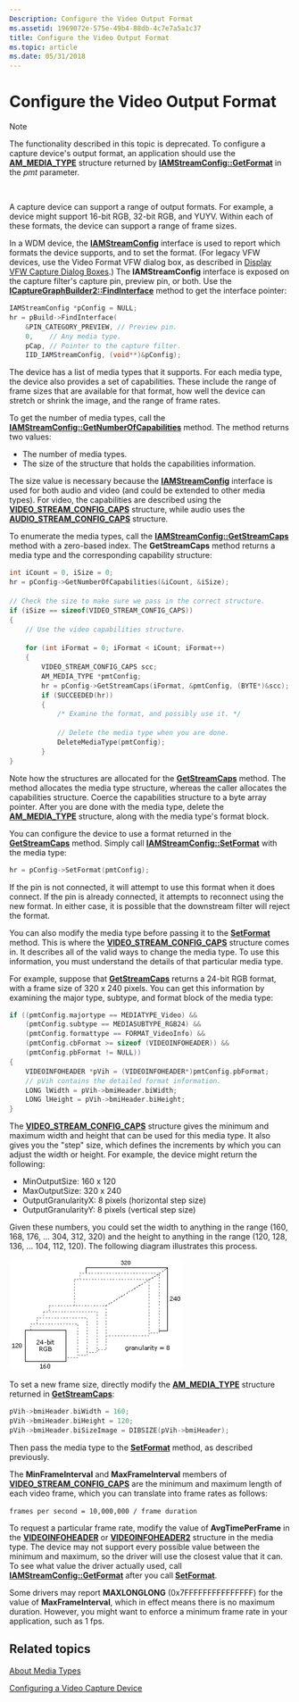 ```yaml
---
Description: Configure the Video Output Format
ms.assetid: 1969072e-575e-49b4-88db-4c7e7a5a1c37
title: Configure the Video Output Format
ms.topic: article
ms.date: 05/31/2018
---
```


# Configure the Video Output Format

> [!Note]  
> The functionality described in this topic is deprecated. To configure a capture device's output format, an application should use the [**AM\_MEDIA\_TYPE**](/windows/win32/api/strmif/ns-strmif-am_media_type) structure returned by [**IAMStreamConfig::GetFormat**](/windows/desktop/api/Strmif/nf-strmif-iamstreamconfig-getformat) in the *pmt* parameter.

 

A capture device can support a range of output formats. For example, a device might support 16-bit RGB, 32-bit RGB, and YUYV. Within each of these formats, the device can support a range of frame sizes.

In a WDM device, the [**IAMStreamConfig**](/windows/desktop/api/Strmif/nn-strmif-iamstreamconfig) interface is used to report which formats the device supports, and to set the format. (For legacy VFW devices, use the Video Format VFW dialog box, as described in [Display VFW Capture Dialog Boxes](display-vfw-capture-dialog-boxes.md).) The **IAMStreamConfig** interface is exposed on the capture filter's capture pin, preview pin, or both. Use the [**ICaptureGraphBuilder2::FindInterface**](/windows/desktop/api/Strmif/nf-strmif-icapturegraphbuilder2-findinterface) method to get the interface pointer:


```C++
IAMStreamConfig *pConfig = NULL;
hr = pBuild->FindInterface(
    &PIN_CATEGORY_PREVIEW, // Preview pin.
    0,    // Any media type.
    pCap, // Pointer to the capture filter.
    IID_IAMStreamConfig, (void**)&pConfig);
```



The device has a list of media types that it supports. For each media type, the device also provides a set of capabilities. These include the range of frame sizes that are available for that format, how well the device can stretch or shrink the image, and the range of frame rates.

To get the number of media types, call the [**IAMStreamConfig::GetNumberOfCapabilities**](/windows/desktop/api/Strmif/nf-strmif-iamstreamconfig-getnumberofcapabilities) method. The method returns two values:

-   The number of media types.
-   The size of the structure that holds the capabilities information.

The size value is necessary because the [**IAMStreamConfig**](/windows/desktop/api/Strmif/nn-strmif-iamstreamconfig) interface is used for both audio and video (and could be extended to other media types). For video, the capabilities are described using the [**VIDEO\_STREAM\_CONFIG\_CAPS**](/windows/win32/api/strmif/ns-strmif-video_stream_config_caps) structure, while audio uses the [**AUDIO\_STREAM\_CONFIG\_CAPS**](/windows/win32/api/strmif/ns-strmif-audio_stream_config_caps) structure.

To enumerate the media types, call the [**IAMStreamConfig::GetStreamCaps**](/windows/desktop/api/Strmif/nf-strmif-iamstreamconfig-getstreamcaps) method with a zero-based index. The **GetStreamCaps** method returns a media type and the corresponding capability structure:


```C++
int iCount = 0, iSize = 0;
hr = pConfig->GetNumberOfCapabilities(&iCount, &iSize);

// Check the size to make sure we pass in the correct structure.
if (iSize == sizeof(VIDEO_STREAM_CONFIG_CAPS))
{
    // Use the video capabilities structure.

    for (int iFormat = 0; iFormat < iCount; iFormat++)
    {
        VIDEO_STREAM_CONFIG_CAPS scc;
        AM_MEDIA_TYPE *pmtConfig;
        hr = pConfig->GetStreamCaps(iFormat, &pmtConfig, (BYTE*)&scc);
        if (SUCCEEDED(hr))
        {
            /* Examine the format, and possibly use it. */

            // Delete the media type when you are done.
            DeleteMediaType(pmtConfig);
        }
}
```



Note how the structures are allocated for the [**GetStreamCaps**](/windows/desktop/api/Strmif/nf-strmif-iamstreamconfig-getstreamcaps) method. The method allocates the media type structure, whereas the caller allocates the capabilities structure. Coerce the capabilities structure to a byte array pointer. After you are done with the media type, delete the [**AM\_MEDIA\_TYPE**](/windows/win32/api/strmif/ns-strmif-am_media_type) structure, along with the media type's format block.

You can configure the device to use a format returned in the [**GetStreamCaps**](/windows/desktop/api/Strmif/nf-strmif-iamstreamconfig-getstreamcaps) method. Simply call [**IAMStreamConfig::SetFormat**](/windows/desktop/api/Strmif/nf-strmif-iamstreamconfig-setformat) with the media type:


```C++
hr = pConfig->SetFormat(pmtConfig);
```



If the pin is not connected, it will attempt to use this format when it does connect. If the pin is already connected, it attempts to reconnect using the new format. In either case, it is possible that the downstream filter will reject the format.

You can also modify the media type before passing it to the [**SetFormat**](/windows/desktop/api/Strmif/nf-strmif-iamstreamconfig-setformat) method. This is where the [**VIDEO\_STREAM\_CONFIG\_CAPS**](/windows/win32/api/strmif/ns-strmif-video_stream_config_caps) structure comes in. It describes all of the valid ways to change the media type. To use this information, you must understand the details of that particular media type.

For example, suppose that [**GetStreamCaps**](/windows/desktop/api/Strmif/nf-strmif-iamstreamconfig-getstreamcaps) returns a 24-bit RGB format, with a frame size of 320 x 240 pixels. You can get this information by examining the major type, subtype, and format block of the media type:


```C++
if ((pmtConfig.majortype == MEDIATYPE_Video) &&
    (pmtConfig.subtype == MEDIASUBTYPE_RGB24) &&
    (pmtConfig.formattype == FORMAT_VideoInfo) &&
    (pmtConfig.cbFormat >= sizeof (VIDEOINFOHEADER)) &&
    (pmtConfig.pbFormat != NULL))
{
    VIDEOINFOHEADER *pVih = (VIDEOINFOHEADER*)pmtConfig.pbFormat;
    // pVih contains the detailed format information.
    LONG lWidth = pVih->bmiHeader.biWidth;
    LONG lHeight = pVih->bmiHeader.biHeight;
}
```



The [**VIDEO\_STREAM\_CONFIG\_CAPS**](/windows/win32/api/strmif/ns-strmif-video_stream_config_caps) structure gives the minimum and maximum width and height that can be used for this media type. It also gives you the "step" size, which defines the increments by which you can adjust the width or height. For example, the device might return the following:

-   MinOutputSize: 160 x 120
-   MaxOutputSize: 320 x 240
-   OutputGranularityX: 8 pixels (horizontal step size)
-   OutputGranularityY: 8 pixels (vertical step size)

Given these numbers, you could set the width to anything in the range (160, 168, 176, ... 304, 312, 320) and the height to anything in the range (120, 128, 136, ... 104, 112, 120). The following diagram illustrates this process.

![video format sizes](images/strmcap3.png)

To set a new frame size, directly modify the [**AM\_MEDIA\_TYPE**](/windows/win32/api/strmif/ns-strmif-am_media_type) structure returned in [**GetStreamCaps**](/windows/desktop/api/Strmif/nf-strmif-iamstreamconfig-getstreamcaps):


```C++
pVih->bmiHeader.biWidth = 160;
pVih->bmiHeader.biHeight = 120;
pVih->bmiHeader.biSizeImage = DIBSIZE(pVih->bmiHeader);
```



Then pass the media type to the [**SetFormat**](/windows/desktop/api/Strmif/nf-strmif-iamstreamconfig-setformat) method, as described previously.

The **MinFrameInterval** and **MaxFrameInterval** members of [**VIDEO\_STREAM\_CONFIG\_CAPS**](/windows/win32/api/strmif/ns-strmif-video_stream_config_caps) are the minimum and maximum length of each video frame, which you can translate into frame rates as follows:

`frames per second = 10,000,000 / frame duration`

To request a particular frame rate, modify the value of **AvgTimePerFrame** in the [**VIDEOINFOHEADER**](/previous-versions/windows/desktop/api/amvideo/ns-amvideo-videoinfoheader) or [**VIDEOINFOHEADER2**](/previous-versions/windows/desktop/api/dvdmedia/ns-dvdmedia-videoinfoheader2) structure in the media type. The device may not support every possible value between the minimum and maximum, so the driver will use the closest value that it can. To see what value the driver actually used, call [**IAMStreamConfig::GetFormat**](/windows/desktop/api/Strmif/nf-strmif-iamstreamconfig-getformat) after you call [**SetFormat**](/windows/desktop/api/Strmif/nf-strmif-iamstreamconfig-setformat).

Some drivers may report **MAXLONGLONG** (0x7FFFFFFFFFFFFFFF) for the value of **MaxFrameInterval**, which in effect means there is no maximum duration. However, you might want to enforce a minimum frame rate in your application, such as 1 fps.

## Related topics

<dl> <dt>

[About Media Types](about-media-types.md)
</dt> <dt>

[Configuring a Video Capture Device](configuring-a-video-capture-device.md)
</dt> </dl>

 

 



